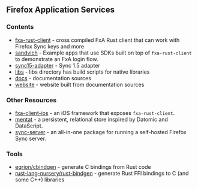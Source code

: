 ## Firefox Application Services

### Contents

* [fxa-rust-client](fxa-rust-client) - cross compiled FxA Rust client that can work with Firefox Sync keys and more 
* [sandvich](sandvich) - Example apps that use SDKs built on top of `fxa-rust-client` to demonstrate an FxA login flow.
* [sync15-adapter](sync15-adapter) - Sync 1.5 adapter
* [libs](libs) - libs directory has build scripts for native libraries
* [docs](docs) - documentation sources 
* [website](website) - website built from documentation sources


### Other Resources

* [fxa-client-ios](https://github.com/eoger/fxa-client-ios) - an iOS framework that exposes `fxa-rust-client`.
* [mentat](https://github.com/mozilla/mentat) - a persistent, relational store inspired by Datomic and DataScript.
* [sync-server](https://github.com/mozilla-services/syncserver) - an all-in-one package for running a self-hosted Firefox Sync server.

### Tools

* [eqrion/cbindgen](https://github.com/eqrion/cbindgen) - generate C bindings from Rust code
* [rust-lang-nursery/rust-bindgen](https://github.com/rust-lang-nursery/rust-bindgen) - generate Rust FFI bindings to C (and some C++) libraries

